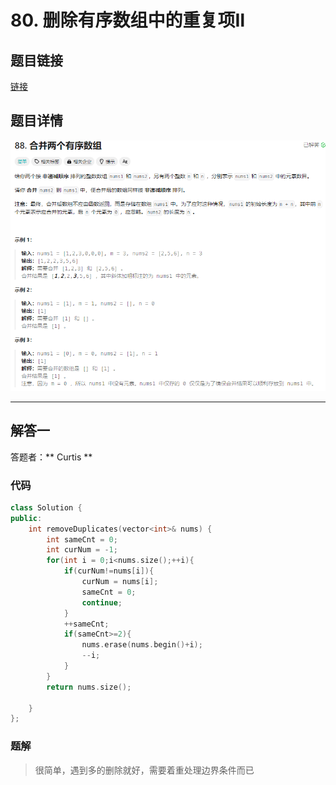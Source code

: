 # 80. 删除有序数组中的重复项Ⅱ
## 题目链接  
[链接](https://leetcode.cn/problems/remove-duplicates-from-sorted-array-ii/?envType=study-plan-v2&envId=top-interview-150)
## 题目详情
![](Img/88.png)

***
## 解答一
答题者：** Curtis **
### 代码
``` cpp
class Solution {
public:
    int removeDuplicates(vector<int>& nums) {
        int sameCnt = 0;
        int curNum = -1;
        for(int i = 0;i<nums.size();++i){
            if(curNum!=nums[i]){
                curNum = nums[i];
                sameCnt = 0;
                continue;
            }
            ++sameCnt;
            if(sameCnt>=2){
                nums.erase(nums.begin()+i);
                --i;
            }
        }
        return nums.size();

    }
};
```

### 题解

>很简单，遇到多的删除就好，需要着重处理边界条件而已